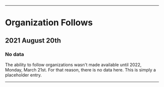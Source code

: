 
***

# Organization Follows

## 2021 August 20th

### No data

The ability to follow organizations wasn't made available until 2022, Monday, March 21st. For that reason, there is no data here. This is simply a placeholder entry.

***

